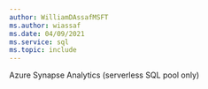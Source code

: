 ```yaml
---
author: WilliamDAssafMSFT
ms.author: wiassaf
ms.date: 04/09/2021
ms.service: sql
ms.topic: include
---
```


Azure Synapse Analytics (serverless SQL pool only)